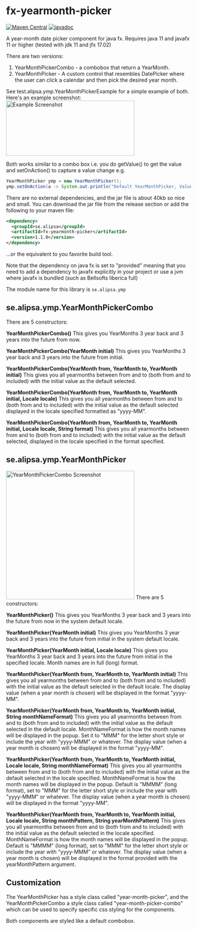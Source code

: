 # fx-yearmonth-picker
[![Maven Central](https://maven-badges.herokuapp.com/maven-central/se.alipsa/fx-yearmonth-picker/badge.svg)](https://maven-badges.herokuapp.com/maven-central/se.alipsa/fx-yearmonth-picker)
[![javadoc](https://javadoc.io/badge2/se.alipsa/fx-yearmonth-picker/javadoc.svg)](https://javadoc.io/doc/se.alipsa/fx-yearmonth-picker)

A year-month date picker component for java fx. Requires java 11 and javafx 11 or higher (tested with jdk 11 and jfx 17.02)

There are two versions:
1. YearMonthPickerCombo - a combobox that return a YearMonth. 
2. YearMonthPicker - A custom control that resembles DatePicker where the user can click a calendar and then pick the 
desired year month.


See test.alipsa.ymp.YearMonthPickerExample for a simple example of both. Here's an example screenshot:
<img src="https://raw.githubusercontent.com/perNyfelt/fx-yearmonth-picker/master/docs/example.png" alt="Example Screenshot" width="350" height="150" />

Both works similar to a combo box i.e. you do getValue() to get the value and
setOnAction() to capture a value change e.g.
```java
YearMonthPicker ymp = new YearMonthPicker();
ymp.setOnAction(a -> System.out.println("Default YearMonthPicker, Value picked was " + ymp.getValue()));
```

There are no external dependencies, and the jar file is about 40kb so nice and small. You can download the jar file from 
the release section or add the following to your maven file:
```xml
<dependency>
  <groupId>se.alipsa</groupId>
  <artifactId>fx-yearmonth-picker</artifactId>
  <version>1.1.0</version>
</dependency>
```
...or the equivalent to you favorite build tool.

Note that the dependency on java fx is set to "provided" meaning that you need to add
a dependency to javafx explicitly in your project or use a jvm where javafx is bundled 
(such as Bellsofts liberica full)

The module name for this library is `se.alipsa.ymp`

## se.alipsa.ymp.YearMonthPickerCombo
There are 5 constructors:

__YearMonthPickerCombo()__
This gives you YearMonths 3 year back and 3 years into the future from now.

__YearMonthPickerCombo(YearMonth initial)__
This gives you YearMonths 3 year back and 3 years into the future from initial.

__YearMonthPickerCombo(YearMonth from, YearMonth to, YearMonth initial)__
This gives you all yearmonths between from and to (both from and to included) with the
initial value as the default selected.

__YearMonthPickerCombo(YearMonth from, YearMonth to, YearMonth initial, Locale locale)__
This gives you all yearmonths between from and to (both from and to included) with the
initial value as the default selected displayed in the locale specified formatted as "yyyy-MM".

__YearMonthPickerCombo(YearMonth from, YearMonth to, YearMonth initial, Locale locale, String format)__
This gives you all yearmonths between from and to (both from and to included) with the
initial value as the default selected, displayed in the locale specified in the format specified.

## se.alipsa.ymp.YearMonthPicker
<img src="https://raw.githubusercontent.com/perNyfelt/fx-yearmonth-picker/master/docs/example2.png" alt="YearMonthPickerCombo Screenshot" width="350" />
There are 5 constructors:

__YearMonthPicker()__ This gives you YearMonths 3 year back and 3 years into the future from now in 
the system default locale.
    
__YearMonthPicker(YearMonth initial)__ 
This gives you YearMonths 3 year back and 3 years into the future from initial in 
the system default locale.

__YearMonthPicker(YearMonth initial, Locale locale)__ 
This gives you YearMonths 3 year back and 3 years into the future from initial in 
the specified locale. Month names are in full (long) format.

__YearMonthPicker(YearMonth from, YearMonth to, YearMonth initial)__
This gives you all yearmonths between from and to (both from and to included) with the
initial value as the default selected in the default locale. 
The display value (when a year month is chosen) will be displayed in the
format "yyyy-MM".

__YearMonthPicker(YearMonth from, YearMonth to, YearMonth initial, String monthNameFormat)__
This gives you all yearmonths between from and to (both from and to included) with the
initial value as the default selected in the default locale. MonthNameFormat is how the
month names will be displayed in the popup. Set it to "MMM" for the letter short style
or include the year with "yyyy-MMM" or whatever. 
The display value (when a year month is chosen) will be displayed in the
format "yyyy-MM".

__YearMonthPicker(YearMonth from, YearMonth to, YearMonth initial, Locale locale, String monthNameFormat)__ 
This gives you all yearmonths between from and to (both from and to included) with the
initial value as the default selected in the locale specified. MonthNameFormat is how the
month names will be displayed in the popup. Default is "MMMM" (long format), set to "MMM" for the letter short style
or include the year with "yyyy-MMM" or whatever. The display value (when a year month is chosen) will be displayed in the 
format "yyyy-MM".

__YearMonthPicker(YearMonth from, YearMonth to, YearMonth initial, Locale locale, String monthPattern, String yearMonthPattern)__
This gives you all yearmonths between from and to (both from and to included) with the
initial value as the default selected in the locale specified. MonthNameFormat is how the
month names will be displayed in the popup. Default is "MMMM" (long format), set to "MMM" for the letter short style
or include the year with "yyyy-MMM" or whatever. The display value (when a year month is chosen) will be displayed in the 
format provided with the yearMonthPattern argument.

## Customization
The YearMonthPicker has a style class called "year-month-picker", and the YearMonthPickerCombo a style class called
"year-month-picker-combo" which can be used to specify specific css styling for the components. 

Both components are styled like a default combobox.
